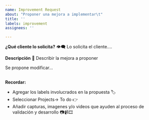 ```yaml
---
name: Improvement Request
about: "Proponer una mejora a implementar\t"
title: ''
labels: improvement
assignees: ''

---
```


**¿Qué cliente lo solicita?** 👁‍🗨
Lo solicita el cliente....


**Descripción** 💬
Describir la mejora a proponer

Se propone modificar...

##
**Recordar:**
- Agregar los labels involucrados en la propuesta 🏷
- Seleccionar Projects-> To do 👉
- Añadir capturas, imagenes y/o videos que ayuden al proceso de validación y desarrollo 📷📹🎞
##
